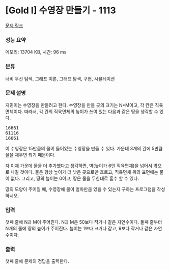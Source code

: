 # [Gold I] 수영장 만들기 - 1113 

[문제 링크](https://www.acmicpc.net/problem/1113) 

### 성능 요약

메모리: 13704 KB, 시간: 96 ms

### 분류

너비 우선 탐색, 그래프 이론, 그래프 탐색, 구현, 시뮬레이션

### 문제 설명

<p>지민이는 수영장을 만들려고 한다. 수영장을 만들 곳의 크기는 N*M이고, 각 칸은 직육면체이다. 따라서, 각 칸의 직육면체의 높이가 쓰여 있는 다음과 같은 땅을 생각할 수 있다.</p>

<pre>16661
61116
16661</pre>

<p>이 수영장은 15만큼의 물이 들어있는 수영장을 만들 수 있다. 가운데 3개의 칸에 5만큼 물을 채우면 되기 때문이다.</p>

<p>자 이제 가운데 물을 더 추가했다고 생각하면, 벽(높이가 6인 직육면체)을 넘어서 밖으로 나갈 것이다. 물은 항상 높이가 더 낮은 곳으로만 흐르고, 직육면체 위의 표면에는 물이 없다. 그리고, 땅의 높이는 0이고, 땅은 물을 무한대로 흡수 할 수 있다.</p>

<p>땅의 모양이 주어질 때, 수영장에 물이 얼마만큼 있을 수 있는지 구하는 프로그램을 작성하시오.</p>

### 입력 

 <p>첫째 줄에 N과 M이 주어진다. N과 M은 50보다 작거나 같은 자연수이다. 둘째 줄부터 N개의 줄에 땅의 높이가 주어진다. 높이는 1보다 크거나 같고, 9보다 작거나 같은 자연수이다.</p>

### 출력 

 <p>첫째 줄에 문제의 정답을 출력한다.</p>

